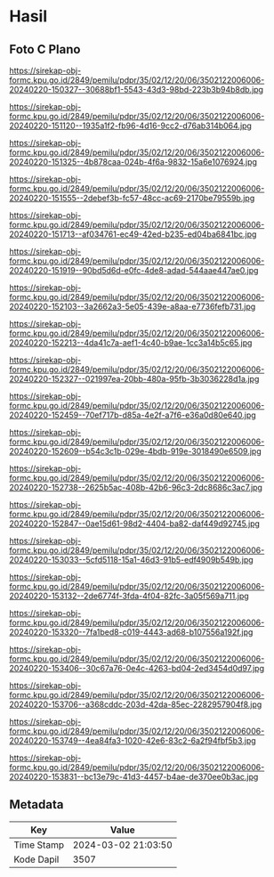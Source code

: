 # Hasil

## Foto C Plano

https://sirekap-obj-formc.kpu.go.id/2849/pemilu/pdpr/35/02/12/20/06/3502122006006-20240220-150327--30688bf1-5543-43d3-98bd-223b3b94b8db.jpg

https://sirekap-obj-formc.kpu.go.id/2849/pemilu/pdpr/35/02/12/20/06/3502122006006-20240220-151120--1935a1f2-fb96-4d16-9cc2-d76ab314b064.jpg

https://sirekap-obj-formc.kpu.go.id/2849/pemilu/pdpr/35/02/12/20/06/3502122006006-20240220-151325--4b878caa-024b-4f6a-9832-15a6e1076924.jpg

https://sirekap-obj-formc.kpu.go.id/2849/pemilu/pdpr/35/02/12/20/06/3502122006006-20240220-151555--2debef3b-fc57-48cc-ac69-2170be79559b.jpg

https://sirekap-obj-formc.kpu.go.id/2849/pemilu/pdpr/35/02/12/20/06/3502122006006-20240220-151713--af034761-ec49-42ed-b235-ed04ba6841bc.jpg

https://sirekap-obj-formc.kpu.go.id/2849/pemilu/pdpr/35/02/12/20/06/3502122006006-20240220-151919--90bd5d6d-e0fc-4de8-adad-544aae447ae0.jpg

https://sirekap-obj-formc.kpu.go.id/2849/pemilu/pdpr/35/02/12/20/06/3502122006006-20240220-152103--3a2662a3-5e05-439e-a8aa-e7736fefb731.jpg

https://sirekap-obj-formc.kpu.go.id/2849/pemilu/pdpr/35/02/12/20/06/3502122006006-20240220-152213--4da41c7a-aef1-4c40-b9ae-1cc3a14b5c65.jpg

https://sirekap-obj-formc.kpu.go.id/2849/pemilu/pdpr/35/02/12/20/06/3502122006006-20240220-152327--021997ea-20bb-480a-95fb-3b3036228d1a.jpg

https://sirekap-obj-formc.kpu.go.id/2849/pemilu/pdpr/35/02/12/20/06/3502122006006-20240220-152459--70ef717b-d85a-4e2f-a7f6-e36a0d80e640.jpg

https://sirekap-obj-formc.kpu.go.id/2849/pemilu/pdpr/35/02/12/20/06/3502122006006-20240220-152609--b54c3c1b-029e-4bdb-919e-3018490e6509.jpg

https://sirekap-obj-formc.kpu.go.id/2849/pemilu/pdpr/35/02/12/20/06/3502122006006-20240220-152738--2625b5ac-408b-42b6-96c3-2dc8686c3ac7.jpg

https://sirekap-obj-formc.kpu.go.id/2849/pemilu/pdpr/35/02/12/20/06/3502122006006-20240220-152847--0ae15d61-98d2-4404-ba82-daf449d92745.jpg

https://sirekap-obj-formc.kpu.go.id/2849/pemilu/pdpr/35/02/12/20/06/3502122006006-20240220-153033--5cfd5118-15a1-46d3-91b5-edf4909b549b.jpg

https://sirekap-obj-formc.kpu.go.id/2849/pemilu/pdpr/35/02/12/20/06/3502122006006-20240220-153132--2de6774f-3fda-4f04-82fc-3a05f569a711.jpg

https://sirekap-obj-formc.kpu.go.id/2849/pemilu/pdpr/35/02/12/20/06/3502122006006-20240220-153320--7fa1bed8-c019-4443-ad68-b107556a192f.jpg

https://sirekap-obj-formc.kpu.go.id/2849/pemilu/pdpr/35/02/12/20/06/3502122006006-20240220-153406--30c67a76-0e4c-4263-bd04-2ed3454d0d97.jpg

https://sirekap-obj-formc.kpu.go.id/2849/pemilu/pdpr/35/02/12/20/06/3502122006006-20240220-153706--a368cddc-203d-42da-85ec-2282957904f8.jpg

https://sirekap-obj-formc.kpu.go.id/2849/pemilu/pdpr/35/02/12/20/06/3502122006006-20240220-153749--4ea84fa3-1020-42e6-83c2-6a2f94fbf5b3.jpg

https://sirekap-obj-formc.kpu.go.id/2849/pemilu/pdpr/35/02/12/20/06/3502122006006-20240220-153831--bc13e79c-41d3-4457-b4ae-de370ee0b3ac.jpg


## Metadata

| Key        | Value               |
| ---------- | ------------------- |
| Time Stamp | 2024-03-02 21:03:50 |
| Kode Dapil | 3507                |



